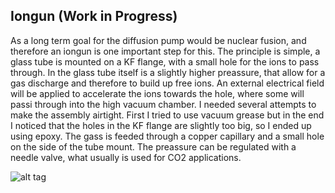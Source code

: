 ## Iongun (Work in Progress)

As a long term goal for the diffusion pump would be nuclear fusion, and therefore an iongun is one important step for this.
The principle is simple, a glass tube is mounted on a KF flange, with a small hole for the ions to pass through.
In the glass tube itself is a slightly higher preassure, that allow for a gas discharge and therefore to build up free ions.
An external electrical field will be applied to accelerate the ions towards the hole, where some will passi through into the high vacuum chamber.
I needed several attempts to make the assembly airtight.
First I tried to use vacuum grease but in the end I noticed that the holes in the KF flange are slightly too big, so I ended up using epoxy.
The gass is feeded through a copper capillary and a small hole on the side of the tube mount.
The preassure can be regulated with a needle valve, what usually is used for CO2 applications.


![alt tag](images/iongun.jpg)
